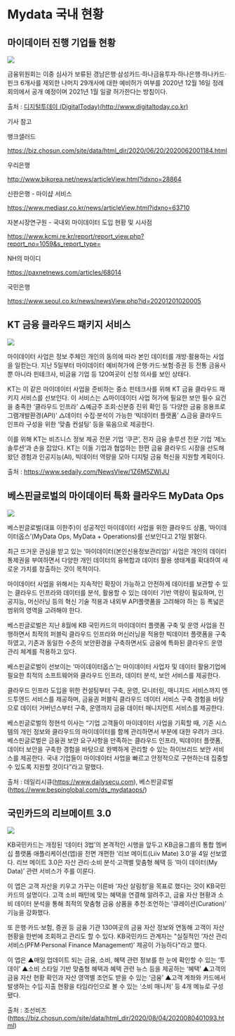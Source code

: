 # Mydata 국내 현황



## 마이데이터 진행 기업들 현황 

![](https://dtd31o1ybbmk8.cloudfront.net/photos/60a94cf4790ea7d894db447af41522ec/thumb.jpg)



금융위원회는 이중 심사가 보류된 경남은행·삼성카드·하나금융투자·하나은행·하나카드·핀크 6개사를 제외한 나머지 29개사에 대한 예비허가 여부를 2020년 12월 16일 정례회의에서 공개 예정이며 2021년 1월 일괄 허가한다는 방침이다.

출처 : [디지털투데이 (DigitalToday)(http://www.digitaltoday.co.kr)](http://www.digitaltoday.co.kr/news/articleView.html?idxno=255511)



기사 참고



뱅크샐러드

https://biz.chosun.com/site/data/html_dir/2020/06/20/2020062001184.html



우리은행 

http://www.bikorea.net/news/articleView.html?idxno=28864



신한은행 -  마이샵 서비스

https://www.mediasr.co.kr/news/articleView.html?idxno=63710



자본시장연구원 - 국내외 마이데이터 도입 현황 및 시사점

https://www.kcmi.re.kr/report/report_view.php?report_no=1059&s_report_type=



NH의 마이디

https://paxnetnews.com/articles/68014



국민은행

https://www.seoul.co.kr/news/newsView.php?id=20201201020005



## KT 금융 클라우드 패키지 서비스

![](https://newsimg.sedaily.com/2020/08/17/1Z6M5ZWIJU_1.jpg)



마이데이터 사업은 정보 주체인 개인의 동의에 따라 본인 데이터를 개방·활용하는 사업을 일컫는다. 지난 5일부터 마이데이터 예비허가에 은행·카드·보험·증권 등 전통 금융사뿐 아니라 핀테크사, 비금융 기업 등 120여곳이 신청 의사를 보인 상태다.

KT는 이 같은 마이데이터 사업을 준비하는 중소 핀테크사를 위해 KT 금융 클라우드 패키지 서비스를 선보인다. 이 서비스는 △마이데이터 사업 허가에 필요한 보안 필수 요건을 충족한 ‘클라우드 인프라’ △예금주 조회·신분증 진위 확인 등 ‘다양한 금융 응용프로그램개발환경(API)’ △데이터 수집·분석이 가능한 ‘빅데이터 플랫폼’ △금융 클라우드 인프라 구성을 위한 ‘맞춤 컨설팅’ 등을 묶음으로 제공한다.

이를 위해 KT는 비즈니스 정보 제공 전문 기업 ‘쿠콘’, 전자 금융 솔루션 전문 기업 ‘제노솔루션’과 손을 잡았다. KT는 이들 기업과 협업하는 한편 금융 클라우드 시장을 선도해왔던 경험과 인공지능(AI), 빅데이터 역량을 모아 디지털 금융 혁신을 지원할 계획이다.

출처 : https://www.sedaily.com/NewsVIew/1Z6M5ZWIJU



## 베스핀글로벌의 마이데이터 특화 클라우드 MyData Ops

![](https://cdn01.bespinglobal.com/wp-content/uploads/2020/10/mydata_img_1.png)



베스핀글로벌(대표 이한주)이 성공적인 마이데이터 사업을 위한 클라우드 상품, ‘마이데이터옵스’(MyData Ops, MyData + Operations)를 선보인다고 21일 밝혔다.

최근 뜨거운 관심을 받고 있는 ‘마이데이터(본인신용정보관리업)’ 사업은 개인의 데이터 통제권을 부여하면서 다양한 개인 데이터의 융복합과 데이터 활용 생태계를 확대하여 새로운 가치를 창출하는 것이 목적이다.

마이데이터 사업을 위해서는 지속적인 확장이 가능하고 안전하게 데이터를 보관할 수 있는 클라우드 인프라와 데이터를 분석, 활용할 수 있는 데이터 기반 역량이 필요하며, 인공지능, 머신러닝 등의 혁신 기술 적용과 내외부 API플랫폼을 고려해야 하는 등 폭넓은 범위의 영역을 고려해야 한다.

베스핀글로벌은 지난 8월에 KB 국민카드의 마이데이터 플랫폼 구축 및 운영 사업을 진행하면서 최적의 퍼블릭 클라우드 인프라와 머신러닝을 적용한 빅데이터 플랫폼을 구축하였고, 기존과 동일한 수준의 보안환경을 구축하면서도 금융에 특화된 클라우드 운영 관리 체계를 적용하고 있다.

베스핀글로벌이 선보이는 ‘마이데이터옵스’는 마이데이터 사업자 및 데이터 활용기업에 필요한 최적의 소프트웨어와 클라우드 인프라, 데이터 분석, 보안 서비스를 제공한다.

클라우드 인프라 도입을 위한 컨설팅부터 구축, 운영, 모니터링, 매니지드 서비스까지 엔드투엔드 서비스를 제공하며, 금융권 퍼블릭 클라우드 데이터 서비스 구축 경험을 바탕으로 데이터 거버넌스부터 구축, 운영까지 금융 데이터 매니지먼트 서비스를 제공한다.

베스핀글로벌의 정현석 이사는 “기업 고객들이 마이데이터 사업을 기획할 때, 기존 시스템의 개인 정보와 클라우드의 마이데이터를 함께 관리하면서 부분에 대한 우려가 크다. 베스핀글로벌은 금융권 보안 요구사항을 만족하는 클라우드 인프라, 빅데이터 플랫폼, 데이터 보안을 구축한 경험을 바탕으로 완벽하게 관리할 수 있는 하이브리드 보안 서비스를 제공한다. 국내 기업들이 마이데이터 사업을 빠르고 안정적으로 구현하는데 집중할 수 있도록 지원할 것이다”라고 말했다.

출처 : 데일리시큐(https://www.dailysecu.com), 베스핀글로벌(https://www.bespinglobal.com/ds_mydataops/)



## 국민카드의 리브메이트 3.0

![](https://image.chosun.com/sitedata/image/202008/04/2020080401089_0.jpg)

KB국민카드는 개정된 ‘데이터 3법’의 본격적인 시행을 앞두고 KB금융그룹의 통합 멤버십 플랫폼 애플리케이션(앱)을 전면 개편한 ‘리브 메이트(Liiv Mate) 3.0’을 4일 선보였다. 리브 메이트 3.0은 자산 관리·소비 분석·고객별 맞춤형 혜택 등 ‘마이 데이터(My Data)’ 관련 서비스가 주를 이룬다.

이 앱은 고객 자산을 키우고 가꾸는 이른바 ‘자산 살림청’을 목표로 했다는 것이 KB국민카드의 설명이다. 고객 소비 패턴에 맞는 혜택을 연결해 알려주고, 금융 자산 현황과 소비 데이터 분석을 통해 최적의 맞춤형 금융 상품을 추천∙조언하는 ‘큐레이션(Curation)’ 기능을 강화했다.

또 은행·카드·보험, 증권 등 금융 기관 130여곳의 금융 자산 정보와 연동해 고객이 자산 현황을 한번에 조회하고 관리도 할 수 있다. KB국민카드 관계자는 "실질적인 ‘자산 관리 서비스(PFM·Personal Finance Management)’ 제공이 가능하다"라고 했다.

이 앱은 ▲매일 업데이트 되는 금융, 소비, 혜택 관련 정보를 한 눈에 확인할 수 있는 ‘투데이’ ▲소비 스타일 기반 맞춤형 혜택과 혜택 관련 뉴스 등을 제공하는 ‘혜택’ ▲고객의 금융 자산 현황 확인과 자산 영역별 조언도 받을 수 있는 ‘금융’ ▲고객 계좌와 카드에서 발생하는 수입∙지출 현황을 타임라인으로 볼 수 있는 ‘소비 매니저’ 등 4개 메뉴로 구성됐다.

출처 : 조선비즈(https://biz.chosun.com/site/data/html_dir/2020/08/04/2020080401093.html)



